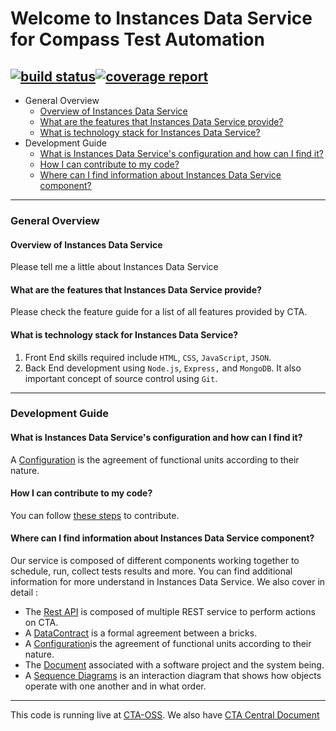 # Welcome to Instances Data Service for Compass Test Automation
[![build status](https://git.sami.int.thomsonreuters.com/compass/cta-app-instancedataservice/badges/master/build.svg)](https://git.sami.int.thomsonreuters.com/compass/cta-app-instancedataservice/commits/master)[![coverage report](https://git.sami.int.thomsonreuters.com/compass/cta-app-instancedataservice/badges/master/coverage.svg)](https://git.sami.int.thomsonreuters.com/compass/cta-app-instancedataservice/commits/master)
------
* General Overview
  * [Overview of Instances Data Service ](#Overview-of-Instances-Data-Service)
  * [What are the features that Instances Data Service provide?](#What-are-the-features-that-Instances-Data-Service-provide?)
  * [What is technology stack for Instances Data Service?](#What-is-technology-stack-for-Instances-Data-Service?)
* Development Guide
  * [What is Instances Data Service's configuration and how can I find it?](#What-is-Instances-Data-Service's-configuration-and-how-can-I-find-it?)
  * [How I can contribute to my code?](#How-I-can-contribute-to-my-code?)
  * [Where can I find information about Instances Data Service component?](#Where-can-I-find-information-about-Instances-Data-Service-component?)

------

### General Overview

#### Overview of Instances Data Service
Please tell me a little about Instances Data Service

#### What are the features that Instances Data Service provide?
Please check the feature guide for a list of all features provided by CTA.

#### What is technology stack for Instances Data Service?
 1. Front End skills required include `HTML`, `CSS`, `JavaScript`, `JSON`. 
 2. Back End development using `Node.js`, `Express,` and `MongoDB`. It also important concept of source control using `Git`.
  
------

### Development Guide

#### What is Instances Data Service's configuration and how can I find it?
A [Configuration](https://git.sami.int.thomsonreuters.com/compass/cta-app-instancesdataservice/wikis/configuration) is the agreement of functional units according to their nature.

#### How I can contribute to my code?
You can follow [these steps](https://git.sami.int.thomsonreuters.com/compass/cta/blob/master/contributing.md) to contribute.

#### Where can I find information about Instances Data Service component?
Our service is composed of different components working together to schedule, run, collect tests results and more. You can find additional information for more understand in Instances Data Service.
We also cover in detail :
* The [Rest API](https://git.sami.int.thomsonreuters.com/compass/cta-app-instancedataservice/wikis/restapi) is composed of multiple REST service to perform actions on CTA.
* A [DataContract](https://git.sami.int.thomsonreuters.com/compass/cta-app-instancedataservice/wikis/datacontract) is a formal agreement between a bricks.
* A [Configuration](https://git.sami.int.thomsonreuters.com/compass/cta-app-instancedataservice/wikis/configuration)is the agreement of functional units according to their nature.
* The [Document](https://git.sami.int.thomsonreuters.com/compass/cta-app-instancedataservice/wikis/document) associated with a software project and the system being.
* A [Sequence Diagrams](https://git.sami.int.thomsonreuters.com/compass/cta-app-instancesdataservice/wikis/sequencediagram) is an interaction diagram that shows how objects operate with one another and in what order.


------

This code is running live at [CTA-OSS](https://www.). We also have [CTA Central Document](https://git.sami.int.thomsonreuters.com/compass/cta) 

